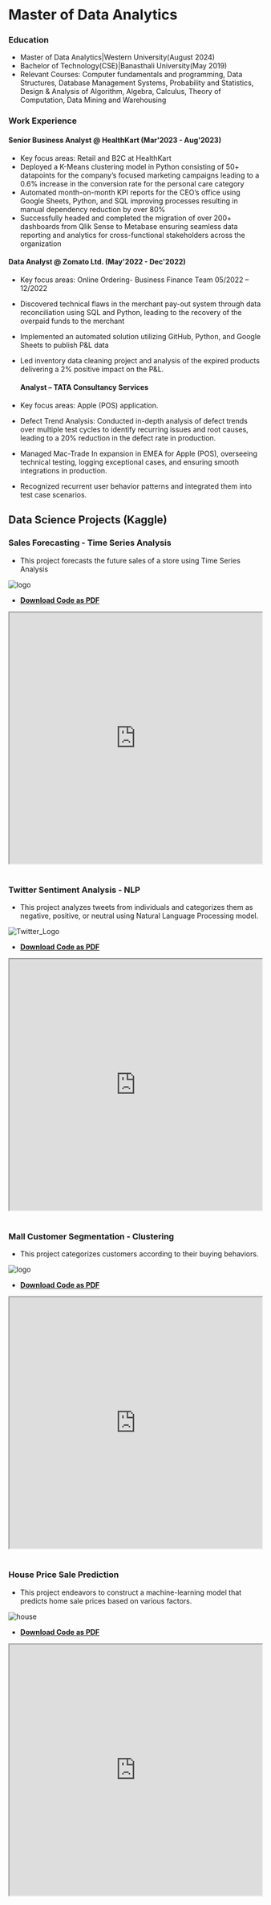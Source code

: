 # Master of Data Analytics

### Education
- Master of Data Analytics|Western University(August 2024)
- Bachelor of Technology(CSE)|Banasthali University(May 2019)
- Relevant Courses: Computer fundamentals and programming, Data Structures, Database Management Systems, Probability and Statistics, Design & Analysis of Algorithm, Algebra, Calculus, Theory of Computation, Data Mining and Warehousing


### Work Experience
#### Senior Business Analyst @ HealthKart (Mar'2023 - Aug'2023)
- Key focus areas: Retail and B2C at HealthKart
- Deployed a K-Means clustering model in Python consisting of 50+ datapoints for the company’s focused marketing campaigns leading to a 0.6% increase in the conversion rate for the personal care category
- Automated month-on-month KPI reports for the CEO’s office using Google Sheets, Python, and SQL improving processes resulting in manual dependency reduction by over 80%
- Successfully headed and completed the migration of over 200+ dashboards from Qlik Sense to Metabase ensuring seamless data reporting and analytics for cross-functional stakeholders across the organization

#### Data Analyst @ Zomato Ltd. (May'2022 - Dec'2022)
- Key focus areas: Online Ordering- Business Finance Team 05/2022 – 12/2022
- Discovered technical flaws in the merchant pay-out system through data reconciliation using SQL and Python, leading to the recovery of the overpaid funds to the merchant
- Implemented an automated solution utilizing GitHub, Python, and Google Sheets to publish P&L data
- Led inventory data cleaning project and analysis of the expired products delivering a 2% positive impact on the P&L.

  #### Analyst – TATA Consultancy Services 
- Key focus areas: Apple (POS) application.
- Defect Trend Analysis: Conducted in-depth analysis of defect trends over multiple test cycles to identify recurring issues and root causes, leading to a 20% reduction in the defect rate in production.
- Managed Mac-Trade In expansion in EMEA for Apple (POS), overseeing technical testing, logging exceptional cases, and ensuring smooth integrations in production.
- Recognized recurrent user behavior patterns and integrated them into test case scenarios.


## Data Science Projects (Kaggle)

### Sales Forecasting - Time Series Analysis
- This project forecasts the future sales of a store using Time Series Analysis

![logo](https://github.com/shwetasaini07/Time-Series-Analysis/assets/38052962/cb145a42-6c7b-403f-83c1-e434e53831b4)

- **[Download Code as PDF](https://raw.githubusercontent.com/shwetasaini07/portfolio/master/pdf/Sales_Forecasting.pdf)**


<iframe src="https://shwetasaini07.github.io/Time-Series-Analysis/" width="100%" height="500px"></iframe>
&nbsp;
&nbsp;


### Twitter Sentiment Analysis - NLP
- This project analyzes tweets from individuals and categorizes them as negative, positive, or neutral using Natural Language Processing model.


![Twitter_Logo](https://github.com/shwetasaini07/portfolio/assets/38052962/3b0f5473-c8f0-40d1-bbc1-dde89b8d9739)

- **[Download Code as PDF](https://raw.githubusercontent.com/shwetasaini07/portfolio/master/pdf/Twitter_Sentiment_Analysis.pdf)**

<iframe src="https://shwetasaini07.github.io/Sentiment-Analysis/" width="100%" height="500px"></iframe>
&nbsp;
&nbsp;


### Mall Customer Segmentation - Clustering
- This project categorizes customers according to their buying behaviors.

![logo](https://github.com/shwetasaini07/Customer-Segmentation/assets/38052962/5103aa6c-e233-45b5-9bfc-5ad55e331528)

- **[Download Code as PDF](https://raw.githubusercontent.com/shwetasaini07/portfolio/master/pdf/Mall_Customer_Segmentation_Data.pdf)**


<iframe src="https://shwetasaini07.github.io/Customer-Segmentation/" width="100%" height="500px"></iframe>
&nbsp;
&nbsp;


### House Price Sale Prediction 
- This project endeavors to construct a machine-learning model that predicts home sale prices based on various factors.

![house](https://github.com/shwetasaini07/portfolio/assets/38052962/66a94769-2ead-4fee-893b-4d9547f17909)

- **[Download Code as PDF](https://raw.githubusercontent.com/shwetasaini07/portfolio/master/pdf/House_Sale.pdf)**

 
 <iframe src="https://shwetasaini07.github.io/Projects/" width="100%" height="500px"></iframe>
 
 






